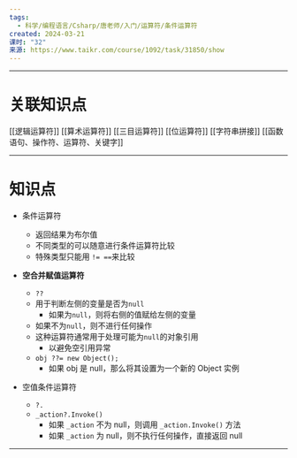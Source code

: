 ```yaml
---
tags:
  - 科学/编程语言/Csharp/唐老师/入门/运算符/条件运算符
created: 2024-03-21
课时: "32"
来源: https://www.taikr.com/course/1092/task/31850/show
---
```


---
# 关联知识点

[[逻辑运算符]] [[算术运算符]] [[三目运算符]] [[位运算符]] [[字符串拼接]] [[函数语句、操作符、运算符、关键字]]

---
# 知识点

- 条件运算符
	- 返回结果为布尔值
	- 不同类型的可以随意进行条件运算符比较
	- 特殊类型只能用 `!= ==`来比较

- **空合并赋值运算符**
	- `??`
	- 用于判断左侧的变量是否为`null`
		- 如果为`null`，则将右侧的值赋给左侧的变量
	- 如果不为`null`，则不进行任何操作
	- 这种运算符通常用于处理可能为`null`的对象引用
		- 以避免空引用异常
	- `obj ??= new Object();`
		- 如果 obj 是 null，那么将其设置为一个新的 Object 实例

- 空值条件运算符
	- `?.`
	- `_action?.Invoke()`
		- 如果 `_action` 不为 null，则调用 `_action.Invoke()` 方法
		- 如果 `_action` 为 null，则不执行任何操作，直接返回 null

---
